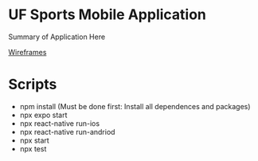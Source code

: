 # UF Sports Mobile Application

Summary of Application Here

[Wireframes](https://www.figma.com/file/wMaIYHPwVrpYJMHmyRnN35/UF-Sports)

# Scripts
- npm install (Must be done first: Install all dependences and packages)
- npx expo start
- npx react-native run-ios
- npx react-native run-andriod
- npx start
- npx test
